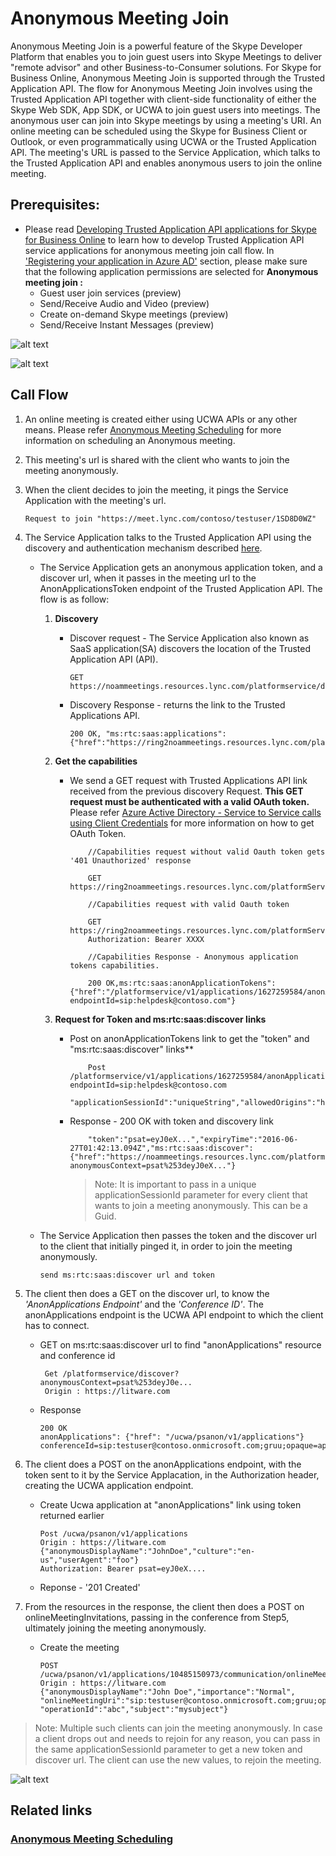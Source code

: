 # Anonymous Meeting Join

Anonymous Meeting Join is a powerful feature of the Skype Developer Platform that enables you to join guest users into Skype Meetings to deliver "remote advisor" and other Business-to-Consumer solutions.  For Skype for Business Online, Anonymous Meeting Join is supported through the Trusted Application API.  The flow for Anonymous Meeting Join involves using the Trusted Application API together with client-side functionality of either the Skype Web SDK, App SDK, or UCWA to join guest users into meetings.
The anonymous user can join into Skype meetings by using a meeting's URI.
An online meeting can be scheduled using the Skype for Business Client or Outlook, or even programmatically using UCWA or the Trusted Application API.  The meeting's URL is passed to the Service Application, which talks to the Trusted Application API and enables anonymous users to join the online meeting.

## Prerequisites:
- Please read [Developing Trusted Application API applications for Skype for Business Online](./DevelopingApplicationsforSFBOnline.md) to learn how to develop Trusted Application API service applications for anonymous meeting join call flow.
In ['Registering your application in Azure AD'](./RegistrationInAzureActiveDirectory.md) section, please make sure that the following application permissions are selected for **Anonymous meeting join :** 
    - Guest user join services (preview)
    - Send/Receive Audio and Video (preview)
    - Create on-demand Skype meetings (preview)
    - Send/Receive Instant Messages (preview)

![alt text](./images/GuestMeetingJoinTenantConsent.png "image") 

![alt text](./images/RegistrationForGuestMeetingJoin.png "image")

## Call Flow

1. An online meeting is created either using UCWA APIs or any other means. Please refer [Anonymous Meeting Scheduling](./AnonymousMeetingSchedule.md) for more information on scheduling an Anonymous meeting.

2. This meeting's url is shared with the client who wants to join the meeting anonymously.

3. When the client decides to join the meeting, it pings the Service Application with the meeting's url.
    ```
    Request to join "https://meet.lync.com/contoso/testuser/1SD8D0WZ"
    ```

4. The Service Application talks to the Trusted Application API using the discovery and authentication mechanism described [here](./MessagingCallFlow.md).
    
    - The Service Application gets an anonymous application token, and a discover url, when it passes in the meeting url to the AnonApplicationsToken endpoint of the Trusted Application API. The flow is as follow:
    
        1. **Discovery**
            - Discover request - The Service Application also known as SaaS application(SA) discovers the location of the Trusted Application API (API).

                 ```
                GET https://noammeetings.resources.lync.com/platformservice/discover
                ```
            - Discovery Response - returns the link to the Trusted Applications API.
                ```
                200 OK, "ms:rtc:saas:applications":{"href":"https://ring2noammeetings.resources.lync.com/platformService/v1/applications"}
                ```
        2. **Get the capabilities**
       
            - We send a GET request with Trusted Applications API link received from the previous discovery Request. **This GET request must be authenticated with a valid OAuth token.** Please refer [Azure Active Directory - Service to Service calls using Client Credentials](./AADS2S.md) for more information on how to get OAuth Token.
                
                ```
                    //Capabilities request without valid Oauth token gets '401 Unauthorized' response
            
                    GET https://ring2noammeetings.resources.lync.com/platformService/v1/applications

                    //Capabilities request with valid Oauth token
            
                    GET https://ring2noammeetings.resources.lync.com/platformService/v1/applications
                    Authorization: Bearer XXXX

                    //Capabilities Response - Anonymous application tokens capabilities.

                    200 OK,ms:rtc:saas:anonApplicationTokens":{"href":"/platformservice/v1/applications/1627259584/anonApplicationTokens?endpointId=sip:helpdesk@contoso.com"}
                ```
        3. **Request for Token and ms:rtc:saas:discover links**
        
            - Post on anonApplicationTokens link to get the "token" and "ms:rtc:saas:discover" links**
                
                ```
                    Post /platformservice/v1/applications/1627259584/anonApplicationTokens?endpointId=sip:helpdesk@contoso.com
                    "applicationSessionId":"uniqueString","allowedOrigins":"https://contoso.com;https://litware.com","meetingUrl":"https://meet.lync.com/contoso/testuser/1SD8D0WZ"
                ```
            - Response - 200 OK with token and discovery link
                ```
                    "token":"psat=eyJ0eX...","expiryTime":"2016-06-27T01:42:13.094Z","ms:rtc:saas:discover":{"href":"https://noammeetings.resources.lync.com/platformService/discover?anonymousContext=psat%253deyJ0eX..."}
                ```
                > Note: It is important to pass in a unique applicationSessionId parameter for every client that wants to join a meeting anonymously. This can be a Guid. 
   
    - The Service Application then passes the token and the discover url to the client that initially pinged it, in order to join the meeting anonymously.
        ```
        send ms:rtc:saas:discover url and token
        ```

5. The client then does a GET on the discover url, to know the _'AnonApplications Endpoint'_ and the _'Conference ID'_. The anonApplications endpoint is the UCWA API endpoint to which the client has to connect.
    
    - GET on ms:rtc:saas:discover url to find "anonApplications" resource and conference id
        ```
         Get /platformservice/discover?anonymousContext=psat%253deyJ0e...
         Origin : https://litware.com
        ```
    - Response
        ```
        200 OK
        anonApplications": {"href": "/ucwa/psanon/v1/applications"}
        conferenceId=sip:testuser@contoso.onmicrosoft.com;gruu;opaque=app:conf:focus:id:1SD8D0WZ
        ```

6. The client does a POST on the anonApplications endpoint, with the token sent to it by the Service Applacation, in the Authorization header, creating the UCWA application endpoint.
    - Create Ucwa application at "anonApplications"  link using token returned earlier
        ```
        Post /ucwa/psanon/v1/applications
        Origin : https://litware.com {"anonymousDisplayName":"JohnDoe","culture":"en-us","userAgent":"foo"}
        Authorization: Bearer psat=eyJ0eX....
        ```
    - Reponse - '201 Created'

7. From the resources in the response, the client then does a POST on onlineMeetingInvitations, passing in the conference from Step5, ultimately joining the meeting anonymously.
    - Create the meeting
        ```
        POST /ucwa/psanon/v1/applications/10485150973/communication/onlineMeetingInvitations
        Origin : https://litware.com
        {"anonymousDisplayName":"John Doe","importance":"Normal",
        "onlineMeetingUri":"sip:testuser@contoso.onmicrosoft.com;gruu;opaque=app:conf:focus:id:1SD8D0WZ",
        "operationId":"abc","subject":"mysubject"}   
        ```
> Note: Multiple such clients can join the meeting anonymously. In case a client drops out and needs to rejoin for any reason, you can pass in the same applicationSessionId parameter to get a new token and discover url. The client can use the new values, to rejoin the meeting.

![alt text](./images/CallFlowAnonMeetingJoin.jpg "image")

## Related links
### [Anonymous Meeting Scheduling](./AnonymousMeetingSchedule.md)

